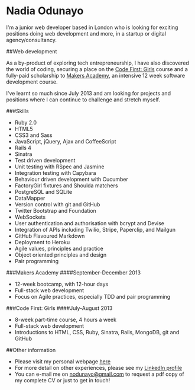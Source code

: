 # Nadia Odunayo

I'm a junior web developer based in London who is looking for exciting positions doing web development and more, in a startup or digital agency/consultancy.

##Web development

As a by-product of exploring tech entrepreneurship, I have also discovered the world of coding, securing a place on the [Code First: Girls](http://www.codefirstgirls.org.uk/) course and a fully-paid scholarship to [Makers Academy](http://www.makersacademy.com), an intensive 12 week software development course.

I've learnt so much since July 2013 and am looking for projects and positions where I can continue to challenge and stretch myself.

###Skills

* Ruby 2.0
* HTML5
* CSS3 and Sass
* JavaScript, jQuery, Ajax and CoffeeScript
* Rails 4
* Sinatra
* Test­ driven development
* Unit testing with RSpec and Jasmine
* Integration testing with Capybara
* Behaviour driven development with Cucumber
* FactoryGirl fixtures and Shoulda matchers
* PostgreSQL and SQLite
* DataMapper
* Version control with git and GitHub
* Twitter Bootstrap and Foundation
* WebSockets
* User authentication and authorisation with bcrypt and Devise
* Integration of APIs including Twilio, Stripe, Paperclip, and Mailgun
* GitHub Flavoured Markdown
* Deployment to Heroku
* Agile values, principles and practice
* Object­ oriented principles and design
* Pair programming


###Makers Academy
####September-December 2013

* 12-week bootcamp, with 12-hour days
* Full-stack web development
* Focus on Agile practices, especially TDD and pair programming


###Code First: Girls
####July-August 2013

* 8-week part-time course, 4 hours a week
* Full-stack web development
* Introductions to HTML, CSS, Ruby, Sinatra, Rails, MongoDB, git and GitHub


##Other information

* Please visit my personal webpage [here](http://www.nadidami.info)
* For more detail on other experiences, please see my [LinkedIn profile](http://www.linkedin.com/in/nodunayo)
* You can e-mail me on nodunayo@gmail.com to request a pdf copy of my complete CV or just to get in touch!
